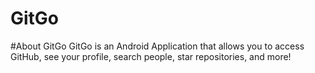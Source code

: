 # GitGo

#About GitGo
GitGo is an Android Application that allows you to access GitHub, see your profile, search people, star repositories, and more!
